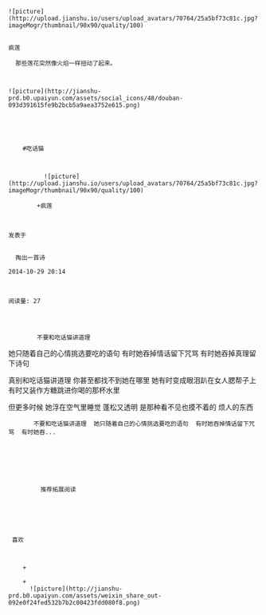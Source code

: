 
    
  
    ![picture](http://upload.jianshu.io/users/upload_avatars/70764/25a5bf73c81c.jpg?imageMogr/thumbnail/90x90/quality/100)
    

    疯莲
  
      那些莲花突然像火焰一样扭动了起来。

  
  
    ![picture](http://jianshu-prd.b0.upaiyun.com/assets/social_icons/48/douban-093d391615fe9b2bcb5a9aea3752e615.png)
  


    
      
        #吃话猫
        
          
            
              ![picture](http://upload.jianshu.io/users/upload_avatars/70764/25a5bf73c81c.jpg?imageMogr/thumbnail/90x90/quality/100)
            
            +疯莲
        
        
    
    发表于 

    
      掏出一首诗

    2014-10-29 20:14

    

    阅读量: 27
  


        
            不要和吃话猫讲道理
  她只随着自己的心情挑选要吃的语句
  有时她吞掉情话留下咒骂
  有时她吞掉真理留下诗句
  

  真别和吃话猫讲道理
  你甚至都找不到她在哪里
  她有时变成眼泪趴在女人腮帮子上
  有时又装作方糖跳进你喝的那杯水里
  

  但更多时候
  她浮在空气里睡觉
  蓬松又透明
  是那种看不见也摸不着的
  烦人的东西

        
           不要和吃话猫讲道理  她只随着自己的心情挑选要吃的语句  有时她吞掉情话留下咒骂  有时她吞...
      
    
    
      
      
      
          
             推荐拓展阅读
        
      
    
    
      
          
     喜欢

      
      
        +
                  
        +
          ![picture](http://jianshu-prd.b0.upaiyun.com/assets/weixin_share_out-092e0f24fed532b7b2c00423fdd080f8.png)
        
      
    
  


